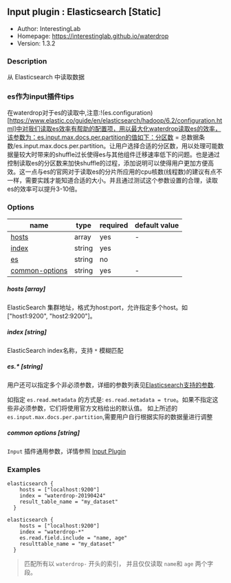 ## Input plugin : Elasticsearch [Static]

* Author: InterestingLab
* Homepage: https://interestinglab.github.io/waterdrop
* Version: 1.3.2

### Description

从 Elasticsearch 中读取数据

### es作为input插件tips
在waterdrop对于es的读取中,注意:!(es.configuration)[https://www.elastic.co/guide/en/elasticsearch/hadoop/6.2/configuration.html]中对我们读取es效率有帮助的配置项，用以最大化waterdrop读取es的效率，该参数为：es.input.max.docs.per.partition的值如下：分区数 = 总数据条数/es.input.max.docs.per.partition。让用户选择合适的分区数，用以处理可能数据量较大时带来的shuffle过长使得es与其他组件迁移速率低下的问题。也是通过控制读取es的分区数来加快shuffle的过程，添加说明可以使得用户更加方便高效。这一点与es的官网对于读取es的分片所应用的cpu核数(线程数)的建议有点不一样，需要实践才能知道合适的大小。并且通过测试这个参数设置的合理，读取es的效率可以提升3-10倍。

### Options

| name | type | required | default value |
| --- | --- | --- | --- |
| [hosts](#hosts-array) | array | yes | - |
| [index](#index-string) | string | yes |  |
| [es](#es-string) | string | no |  |
| [common-options](#common-options-string)| string | yes | - |


##### hosts [array]

ElasticSearch 集群地址，格式为host:port，允许指定多个host。如 \["host1:9200", "host2:9200"]。


##### index [string]

ElasticSearch index名称，支持 `*` 模糊匹配


##### es.* [string]

用户还可以指定多个非必须参数，详细的参数列表见[Elasticsearch支持的参数](https://www.elastic.co/guide/en/elasticsearch/hadoop/current/configuration.html#cfg-mapping).

如指定 `es.read.metadata` 的方式是: `es.read.metadata = true`。如果不指定这些非必须参数，它们将使用官方文档给出的默认值。
如上所述的 `es.input.max.docs.per.partition`,需要用户自行根据实际的数据量进行调整

##### common options [string]

`Input` 插件通用参数，详情参照 [Input Plugin](/zh-cn/v1/configuration/input-plugin)


### Examples

```
elasticsearch {
    hosts = ["localhost:9200"]
    index = "waterdrop-20190424"
    result_table_name = "my_dataset"
  }
```


```
elasticsearch {
    hosts = ["localhost:9200"]
    index = "waterdrop-*"
    es.read.field.include = "name, age"
    resulttable_name = "my_dataset"
  }
```

> 匹配所有以 `waterdrop-` 开头的索引， 并且仅仅读取 `name`和 `age` 两个字段。
